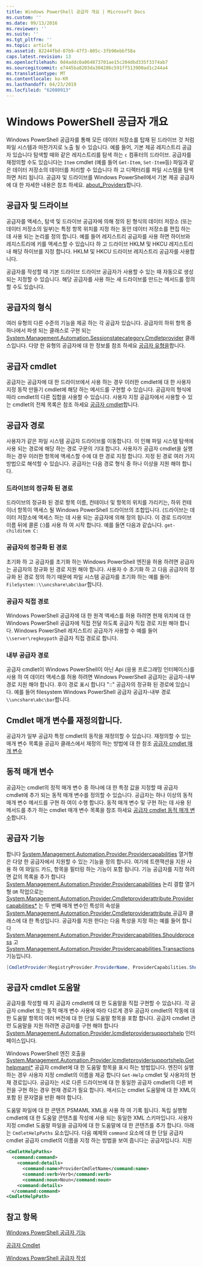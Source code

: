 ```yaml
---
title: Windows PowerShell 공급자 개요 | Microsoft Docs
ms.custom: ''
ms.date: 09/13/2016
ms.reviewer: ''
ms.suite: ''
ms.tgt_pltfrm: ''
ms.topic: article
ms.assetid: 82244fbd-07b9-47f3-805c-3fb90ebbf58a
caps.latest.revision: 13
ms.openlocfilehash: 0d4addc0a064873701ae15c204dbd335f3374ab7
ms.sourcegitcommit: e7445ba8203da304286c591ff513900ad1c244a4
ms.translationtype: MT
ms.contentlocale: ko-KR
ms.lasthandoff: 04/23/2019
ms.locfileid: "62080913"
---
```

# <a name="windows-powershell-provider-overview"></a>Windows PowerShell 공급자 개요

Windows PowerShell 공급자를 통해 모든 데이터 저장소를 탑재 된 드라이브 것 처럼 파일 시스템과 마찬가지로 노출 될 수 있습니다. 예를 들어, 기본 제공 레지스트리 공급자 있습니다 탐색할 때와 같은 레지스트리를 탐색 하는 `c` 컴퓨터의 드라이브. 공급자를 재정의할 수도 있습니다는 `Item` cmdlet (예를 들어 `Get-Item`, `Set-Item`등) 파일과 같은 데이터 저장소의 데이터를 처리할 수 있습니다 하 고 디렉터리를 파일 시스템을 탐색 하면 처리 됩니다. 공급자 및 드라이브를 Windows PowerShell에서 기본 제공 공급자에 대 한 자세한 내용은 참조 하세요. [about_Providers](/powershell/module/microsoft.powershell.core/about/about_providers)합니다.

## <a name="providers-and-drives"></a>공급자 및 드라이브

공급자를 액세스, 탐색 및 드라이브 공급자에 의해 정의 된 형식의 데이터 저장소 (또는 데이터 저장소의 일부)는 특정 항목 위치를 지정 하는 동안 데이터 저장소를 편집 하는 데 사용 되는 논리를 정의 합니다. 예를 들어 레지스트리 공급자를 사용 하면 하이브와 레지스트리에 키를 액세스할 수 있습니다 하 고 드라이브 HKLM 및 HKCU 레지스트리 내 해당 하이브를 지정 합니다. HKLM 및 HKCU 드라이브 레지스트리 공급자를 사용합니다.

공급자를 작성할 때 기본 드라이브 드라이브 공급자가 사용할 수 있는 때 자동으로 생성 되는 지정할 수 있습니다. 해당 공급자를 사용 하는 새 드라이브를 만드는 메서드를 정의할 수도 있습니다.

## <a name="type-of-providers"></a>공급자의 형식

여러 유형의 다른 수준의 기능을 제공 하는 각 공급자 있습니다. 공급자의 하위 항목 중 하나에서 파생 되는 클래스로 구현 되는 [System.Management.Automation.Sessionstatecategory.Cmdletprovider](/dotnet/api/System.Management.Automation.SessionStateCategory.CmdletProvider) 클래스입니다. 다양 한 유형의 공급자에 대 한 정보를 참조 하세요 [공급자 유형을](./provider-types.md)합니다.

## <a name="provider-cmdlets"></a>공급자 cmdlet

공급자는 공급자에 대 한 드라이브에서 사용 하는 경우 이러한 cmdlet에 대 한 사용자 지정 동작 만들기 cmdlet에 해당 하는 메서드를 구현할 수 있습니다. 공급자의 형식에 따라 cmdlet의 다른 집합을 사용할 수 있습니다. 사용자 지정 공급자에서 사용할 수 있는 cmdlet의 전체 목록은 참조 하세요 [공급자 cmdlet](./provider-cmdlets.md)합니다.

## <a name="provider-paths"></a>공급자 경로

사용자가 같은 파일 시스템 공급자 드라이브를 이동합니다. 이 인해 파일 시스템 탐색에 사용 되는 경로에 해당 하는 경로 구문의 기대 합니다. 사용자가 공급자 cmdlet을 실행 하는 경우 이러한 항목에 액세스할 수에 대 한 경로 지정 합니다. 지정 된 경로 여러 가지 방법으로 해석할 수 있습니다. 공급자는 다음 경로 형식 중 하나 이상을 지원 해야 합니다.

### <a name="drive-qualified-paths"></a>드라이브의 정규화 된 경로

드라이브의 정규화 된 경로 항목 이름, 컨테이너 및 항목의 위치를 가리키는, 하위 컨테이너 항목이 액세스 될 Windows PowerShell 드라이브의 조합입니다. (드라이브는 데이터 저장소에 액세스 하는 데 사용 되는 공급자에 의해 정의 됩니다. 이 경로 드라이브 이름 뒤에 콜론 (:)를 사용 하 여 시작 합니다. 예를 들면 다음과 같습니다. `get-childitem C:`

### <a name="provider-qualified-paths"></a>공급자의 정규화 된 경로

초기화 하 고 공급자를 초기화 하는 Windows PowerShell 엔진을 허용 하려면 공급자는 공급자의 정규화 된 경로 지원 해야 합니다. 사용자 수 초기화 하 고 다음 공급자의 정규화 된 경로 정의 하기 때문에 파일 시스템 공급자를 초기화 하는 예를 들어: `FileSystem::\\uncshare\abc\bar`합니다.

### <a name="provider-direct-paths"></a>공급자 직접 경로

Windows PowerShell 공급자에 대 한 원격 액세스를 허용 하려면 현재 위치에 대 한 Windows PowerShell 공급자에 직접 전달 하도록 공급자 직접 경로 지원 해야 합니다. Windows PowerShell 레지스트리 공급자가 사용할 수 예를 들어 `\\server\regkeypath` 공급자 직접 경로로 합니다.

### <a name="provider-internal-paths"></a>내부 공급자 경로

공급자 cmdlet이 Windows PowerShell이 아닌 Api (응용 프로그래밍 인터페이스)를 사용 하 여 데이터 액세스를 허용 하려면 Windows PowerShell 공급자는 공급자-내부 경로 지원 해야 합니다. 후이 경로 표시 합니다 "::" 공급자의 정규화 된 경로에 있습니다. 예를 들어 filesystem Windows PowerShell 공급자 공급자-내부 경로 `\\uncshare\abc\bar`합니다.

## <a name="overriding-cmdlet-parameters"></a>Cmdlet 매개 변수를 재정의합니다.

공급자가 일부 공급자 특정 cmdlet의 동작을 재정의할 수 있습니다. 재정의할 수 있는 매개 변수 목록을 공급자 클래스에서 재정의 하는 방법에 대 한 참조 [공급자 cmdlet 매개 변수](./provider-cmdlet-parameters.md)

## <a name="dynamic-parameters"></a>동적 매개 변수

공급자는 cmdlet의 정적 매개 변수 중 하나에 대 한 특정 값을 지정할 때 공급자 cmdlet에 추가 되는 동적 매개 변수를 정의할 수 있습니다. 공급자는 하나 이상의 동적 매개 변수 메서드를 구현 하 여이 수행 합니다. 동적 매개 변수 및 구현 하는 데 사용 된 메서드를 추가 하는 cmdlet 매개 변수 목록을 참조 하세요 [공급자 cmdlet 동적 매개 변수](./provider-cmdlet-dynamic-parameters.md)합니다.

## <a name="provider-capabilities"></a>공급자 기능

합니다 [System.Management.Automation.Provider.Providercapabilities](/dotnet/api/System.Management.Automation.Provider.ProviderCapabilities) 열거형은 다양 한 공급자에서 지원할 수 있는 기능을 정의 합니다. 여기에 트랜잭션을 지원 사용 하 여 와일드 카드, 항목을 필터링 하는 기능이 포함 됩니다. 기능 공급자를 지정 하려면 값의 목록을 추가 합니다 [System.Management.Automation.Provider.Providercapabilities](/dotnet/api/System.Management.Automation.Provider.ProviderCapabilities) 논리 결합 열거형 `OR` 작업으로는 [ System.Management.Automation.Provider.Cmdletproviderattribute.Providercapabilities*](/dotnet/api/System.Management.Automation.Provider.CmdletProviderAttribute.ProviderCapabilities) 는 두 번째 매개 변수인 특성의 속성을 [System.Management.Automation.Provider.Cmdletproviderattribute ](/dotnet/api/System.Management.Automation.Provider.CmdletProviderAttribute) 공급자 클래스에 대 한 특성입니다. 공급자를 지원 한다는 다음 특성을 지정 하는 예를 들어 합니다 [System.Management.Automation.Provider.Providercapabilities.Shouldprocess](/dotnet/api/System.Management.Automation.Provider.ProviderCapabilities.ShouldProcess) 고 [ System.Management.Automation.Provider.Providercapabilities.Transactions](/dotnet/api/System.Management.Automation.Provider.ProviderCapabilities.Transactions) 기능입니다.

```csharp
[CmdletProvider(RegistryProvider.ProviderName, ProviderCapabilities.ShouldProcess | ProviderCapabilities.Transactions)]

```

## <a name="provider-cmdlet-help"></a>공급자 cmdlet 도움말

공급자를 작성할 때 지 공급자 cmdlet에 대 한 도움말을 직접 구현할 수 있습니다. 각 공급자 cmdlet 또는 동적 매개 변수 사용에 따라 다르게 경우 공급자 cmdlet의 작동에 대 한 도움말 항목의 여러 버전에 대 한 단일 도움말 항목을 포함 합니다. 공급자 cmdlet 관련 도움말을 지원 하려면 공급자를 구현 해야 합니다 [System.Management.Automation.Provider.Icmdletprovidersupportshelp](/dotnet/api/System.Management.Automation.Provider.ICmdletProviderSupportsHelp) 인터페이스입니다.

Windows PowerShell 엔진 호출을 [System.Management.Automation.Provider.Icmdletprovidersupportshelp.Gethelpmaml*](/dotnet/api/System.Management.Automation.Provider.ICmdletProviderSupportsHelp.GetHelpMaml) 공급자 cmdlet에 대 한 도움말 항목을 표시 하는 방법입니다. 엔진이 실행 하는 경우 사용자 지정 cmdlet의 이름을 제공 합니다 `Get-Help` cmdlet 및 사용자의 현재 경로입니다. 공급자는 서로 다른 드라이브에 대 한 동일한 공급자 cmdlet의 다른 버전을 구현 하는 경우 현재 경로가 필요 합니다. 메서드는 cmdlet 도움말에 대 한 XML이 포함 된 문자열을 반환 해야 합니다.

도움말 파일에 대 한 콘텐츠 PSMAML XML을 사용 하 여 기록 됩니다. 독립 실행형 cmdlet에 대 한 도움말 콘텐츠를 작성에 사용 되는 동일한 XML 스키마입니다. 사용자 지정 cmdlet 도움말 파일을 공급자에 대 한 도움말에 대 한 콘텐츠를 추가 합니다. 아래는 `CmdletHelpPaths` 요소입니다. 다음 예제와 `command` 요소에 대 한 단일 공급자 cmdlet 공급자 cmdlet의 이름을 지정 하는 방법을 보여 줍니다는 공급자입니다. 지원

```xml
<CmdletHelpPaths>
  <command:command>
    <command:details>
      <command:name>ProviderCmdletName</command:name>
      <command:verb>Verb</command:verb>
      <command:noun>Noun</command:noun>
    <command:details>
  </command:command>
<CmdletHelpPath>
```

## <a name="see-also"></a>참고 항목

[Windows PowerShell 공급자 기능](./provider-types.md)

[공급자 Cmdlet](./provider-cmdlets.md)

[Windows PowerShell 공급자 작성](./writing-a-windows-powershell-provider.md)